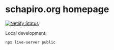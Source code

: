 # schapiro.org homepage

[![Netlify Status](https://api.netlify.com/api/v1/badges/9b9acc2e-bd73-416f-bae3-c39a44938be6/deploy-status)](https://app.netlify.com/sites/schapiro-org-homepage/deploys)

Local development:

```bash
npx live-server public
```
